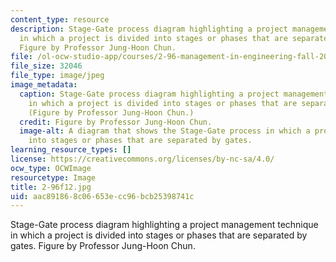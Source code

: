 ```yaml
---
content_type: resource
description: Stage-Gate process diagram highlighting a project management technique
  in which a project is divided into stages or phases that are separated by gates.
  Figure by Professor Jung-Hoon Chun.
file: /ol-ocw-studio-app/courses/2-96-management-in-engineering-fall-2012/aac891868c06653ecc96bcb25398741c_2-96f12.jpg
file_size: 32046
file_type: image/jpeg
image_metadata:
  caption: Stage-Gate process diagram highlighting a project management technique
    in which a project is divided into stages or phases that are separated by gates.
    (Figure by Professor Jung-Hoon Chun.)
  credit: Figure by Professor Jung-Hoon Chun.
  image-alt: A diagram that shows the Stage-Gate process in which a project is divided
    into stages or phases that are separated by gates.
learning_resource_types: []
license: https://creativecommons.org/licenses/by-nc-sa/4.0/
ocw_type: OCWImage
resourcetype: Image
title: 2-96f12.jpg
uid: aac89186-8c06-653e-cc96-bcb25398741c
---
```

Stage-Gate process diagram highlighting a project management technique in which a project is divided into stages or phases that are separated by gates. Figure by Professor Jung-Hoon Chun.